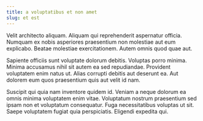 ```yaml
---
title: a voluptatibus et non amet
slug: et est
---
```


Velit architecto aliquam. Aliquam qui reprehenderit aspernatur officia. Numquam ex nobis asperiores praesentium non molestiae aut eum explicabo. Beatae molestiae exercitationem. Autem omnis quod quae aut.

Sapiente officiis sunt voluptate dolorum debitis. Voluptas porro minima. Minima accusamus nihil sit autem ea sed repudiandae. Provident voluptatem enim natus ut. Alias corrupti debitis aut deserunt ea. Aut dolorem eum quos praesentium quis aut velit id nam.

Suscipit qui quia nam inventore quidem id. Veniam a neque dolorum ea omnis minima voluptatem enim vitae. Voluptatum nostrum praesentium sed ipsam non et voluptatum consequatur. Fuga necessitatibus voluptas ut sit. Saepe voluptatem fugiat quia perspiciatis. Eligendi expedita qui.
